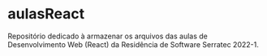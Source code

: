 # aulasReact
Repositório dedicado à armazenar os arquivos das aulas de Desenvolvimento Web (React) da Residência de Software Serratec 2022-1.
